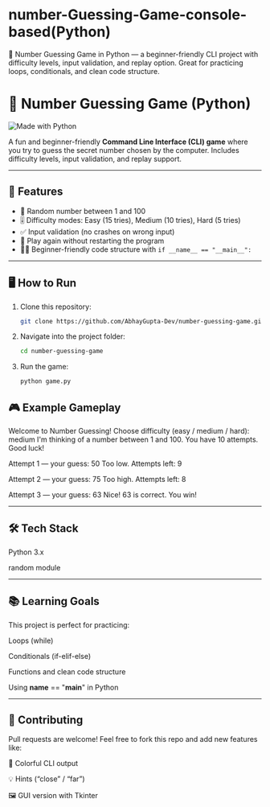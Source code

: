 # number-Guessing-Game-console-based(Python)
🎯 Number Guessing Game in Python — a beginner-friendly CLI project with difficulty levels, input validation, and replay option. Great for practicing loops, conditionals, and clean code structure.


# 🎯 Number Guessing Game (Python)

![Made with Python](https://img.shields.io/badge/Made%20with-Python-blue?logo=python)  

A fun and beginner-friendly **Command Line Interface (CLI) game** where you try to guess the secret number chosen by the computer. Includes difficulty levels, input validation, and replay support.

---

## 🚀 Features
- 🔢 Random number between 1 and 100  
- 🎚️ Difficulty modes: Easy (15 tries), Medium (10 tries), Hard (5 tries)  
- ✅ Input validation (no crashes on wrong input)  
- 🔁 Play again without restarting the program  
- 🧑‍💻 Beginner-friendly code structure with `if __name__ == "__main__":`  

---

## 🖥️ How to Run

1. Clone this repository:
    ```bash
   git clone https://github.com/AbhayGupta-Dev/number-guessing-game.git
2. Navigate into the project folder:
     ```bash
   cd number-guessing-game

3. Run the game:
   ```bash
   python game.py

## 🎮 Example Gameplay

Welcome to Number Guessing!
Choose difficulty (easy / medium / hard): medium
I'm thinking of a number between 1 and 100.
You have 10 attempts. Good luck!

Attempt 1 — your guess: 50
Too low.
Attempts left: 9

Attempt 2 — your guess: 75
Too high.
Attempts left: 8

Attempt 3 — your guess: 63
Nice! 63 is correct. You win!

---

## 🛠️ Tech Stack

Python 3.x

random module

---

## 📚 Learning Goals

This project is perfect for practicing:

Loops (while)

Conditionals (if-elif-else)

Functions and clean code structure

Using __name__ == "__main__" in Python

---

## 🤝 Contributing

Pull requests are welcome! Feel free to fork this repo and add new features like:

🎨 Colorful CLI output

💡 Hints (“close” / “far”)

🖼️ GUI version with Tkinter
